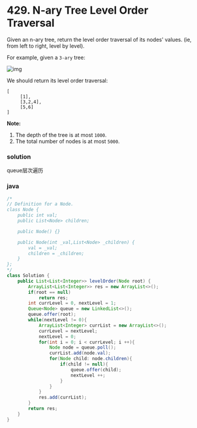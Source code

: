 # 429. N-ary Tree Level Order Traversal

Given an n-ary tree, return the level order traversal of its nodes' values. (ie, from left to right, level by level).

For example, given a `3-ary` tree:

 

![img](https://leetcode.com/static/images/problemset/NaryTreeExample.png)

 

We should return its level order traversal:

 

 

```
[
     [1],
     [3,2,4],
     [5,6]
]
```

 

**Note:**

1. The depth of the tree is at most `1000`.
2. The total number of nodes is at most `5000`.

 ### solution

queue层次遍历

### java

```java
/*
// Definition for a Node.
class Node {
    public int val;
    public List<Node> children;

    public Node() {}

    public Node(int _val,List<Node> _children) {
        val = _val;
        children = _children;
    }
};
*/
class Solution {
    public List<List<Integer>> levelOrder(Node root) {
        ArrayList<List<Integer>> res = new ArrayList<>();
        if(root == null)
            return res;
        int currLevel = 0, nextLevel = 1;
        Queue<Node> queue = new LinkedList<>();
        queue.offer(root);
        while(nextLevel != 0){
            ArrayList<Integer> currList = new ArrayList<>();
            currLevel = nextLevel;
            nextLevel = 0;
            for(int i = 0; i < currLevel; i ++){
                Node node = queue.poll();
                currList.add(node.val);
                for(Node child: node.children){
                    if(child != null){
                        queue.offer(child);
                        nextLevel ++;
                    }
                }
            }
            res.add(currList);
        }
        return res;
    }
}
```

